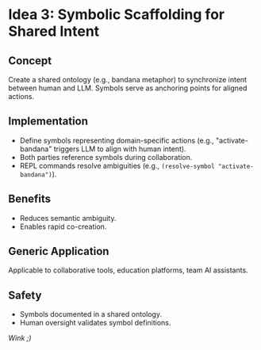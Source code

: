 # Idea 3: Symbolic Scaffolding for Shared Intent

## Concept
Create a shared ontology (e.g., bandana metaphor) to synchronize intent between human and LLM. Symbols serve as anchoring points for aligned actions.

## Implementation
- Define symbols representing domain-specific actions (e.g., "activate-bandana" triggers LLM to align with human intent).
- Both parties reference symbols during collaboration.
- REPL commands resolve ambiguities (e.g., `(resolve-symbol "activate-bandana")`).

## Benefits
- Reduces semantic ambiguity.
- Enables rapid co-creation.

## Generic Application
Applicable to collaborative tools, education platforms, team AI assistants.

## Safety
- Symbols documented in a shared ontology.
- Human oversight validates symbol definitions.

*Wink ;)*